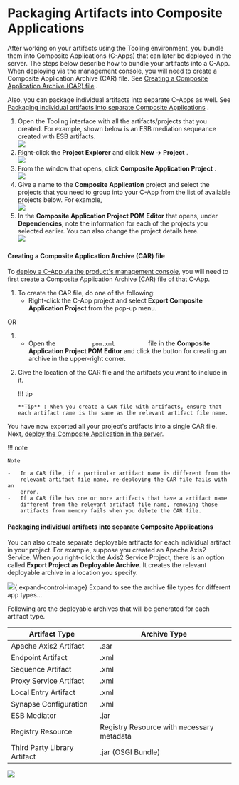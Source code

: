 # Packaging Artifacts into Composite Applications

After working on your artifacts using the Tooling environment, you
bundle them into Composite Applications (C-Apps) that can later be
deployed in the server. The steps below describe how to bundle your
artifacts into a C-App. When deploying via the management console, you
will need to create a Composite Application Archive (CAR) file. See
[Creating a Composite Application Archive (CAR)
file](#PackagingArtifactsintoCompositeApplications-CreatingaCompositeApplicationArchive(CAR)file)
.

Also, you can package individual artifacts into separate C-Apps as well.
See [Packaging individual artifacts into separate Composite
Applications](#PackagingArtifactsintoCompositeApplications-PackagingindividualartifactsintoseparateCompositeApplications)
.

1.  Open the Tooling interface with all the artifacts/projects that you
    created. For example, shown below is an ESB mediation sequeance
    created with ESB artifacts.  
    ![](../../assets/img/50521962/119114531.png) 
2.  Right-click the **Project Explorer** and click **New -\> Project**
    .  
    ![](../../assets/img/50521962/119114532.png) 
3.  From the window that opens, click **Composite Application Project**
    .  
    ![](../../assets/img/50521962/51252779.png) 
4.  Give a name to the **Composite Application** project and select the
    projects that you need to group into your C-App from the list of
    available projects below. For example,  
    ![](../../assets/img/50521962/119114537.png) 
5.  In the **Composite Application Project POM Editor** that opens,
    under **Dependencies**, note the information for each of the
    projects you selected earlier. You can also change the project
    details here.  
    ![](../../assets/img/50521962/119114534.png) 

#### Creating a Composite Application Archive (CAR) file

To [deploy a C-App via the product's management
console](_Deploying_Composite_Applications_in_the_Server_), you will
need to first create a Composite Application Archive (CAR) file of that
C-App.

1.  To create the CAR file, do one of the following:
    -   Right-click the C-App project and select **Export Composite
        Application Project** from the pop-up menu.

OR

1.  -   Open the `            pom.xml           ` file in the
        **Composite Application Project POM Editor** and click the
        button for creating an archive in the upper-right corner.

2.  Give the location of the CAR file and the artifacts you want to
    include in it.

    !!! tip
    
        **Tip** : When you create a CAR file with artifacts, ensure that
        each artifact name is the same as the relevant artifact file name.
    

You have now exported all your project's artifacts into a single CAR
file. Next, [deploy the Composite Application in the
server](_Deploying_Composite_Applications_in_the_Server_).

!!! note
    
    Note
    
    -   In a CAR file, if a particular artifact name is different from the
        relevant artifact file name, re-deploying the CAR file fails with an
        error.
    -   If a CAR file has one or more artifacts that have a artifact name
        different from the relevant artifact file name, removing those
        artifacts from memory fails when you delete the CAR file.
    

#### Packaging individual artifacts into separate Composite Applications

You can also create separate deployable artifacts for each individual
artifact in your project. For example, suppose you created an Apache
Axis2 Service. When you right-click the Axis2 Service Project, there is
an option called **Export Project as Deployable Archive**. It creates
the relevant deployable archive in a location you specify.

![](images/icons/grey_arrow_down.png){.expand-control-image} Expand to
see the archive file types for different app types...

Following are the deployable archives that will be generated for each
artifact type.

| **Artifact Type**            | **Archive Type**                          |
|------------------------------|-------------------------------------------|
| Apache Axis2 Artifact        | .aar                                      |
| Endpoint Artifact            | .xml                                      |
| Sequence Artifact            | .xml                                      |
| Proxy Service Artifact       | .xml                                      |
| Local Entry Artifact         | .xml                                      |
| Synapse Configuration        | .xml                                      |
| ESB Mediator                 | .jar                                      |
| Registry Resource            | Registry Resource with necessary metadata |
| Third Party Library Artifact | .jar (OSGI Bundle)                        |

![](../../assets/img/50521962/57744665.png) 
